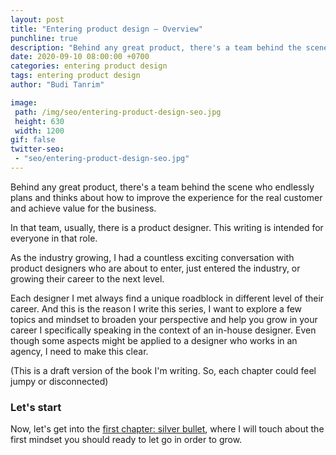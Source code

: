 ```yaml
---
layout: post
title: "Entering product design – Overview"
punchline: true
description: "Behind any great product, there's a team behind the scene who endlessly plans and thinks about how to improve the experience for the real customer and achieve value for the business."
date: 2020-09-10 08:00:00 +0700
categories: entering product design
tags: entering product design
author: "Budi Tanrim"

image:
 path: /img/seo/entering-product-design-seo.jpg
 height: 630
 width: 1200
gif: false
twitter-seo: 
 - "seo/entering-product-design-seo.jpg"
---
```


Behind any great product, there's a team behind the scene who endlessly plans and thinks about how to improve the experience for the real customer and achieve value for the business.

In that team, usually, there is a product designer. This writing is intended for everyone in that role.

As the industry growing, I had a countless exciting conversation with product designers who are about to enter, just entered the industry, or growing their career to the next level.

Each designer I met always find a unique roadblock in different level of their career. And this is the reason I write this series, I want to explore a few topics and mindset to broaden your perspective and help you grow in your career
I specifically speaking in the context of an in-house designer. Even though some aspects might be applied to a designer who works in an agency, I need to make this clear.

(This is a draft version of the book I'm writing. So, each chapter could feel jumpy or disconnected)

### Let's start
Now, let's get into the [first chapter: silver bullet](/2020/silver-bullet), where I will touch about the first mindset you should ready to let go in order to grow.

